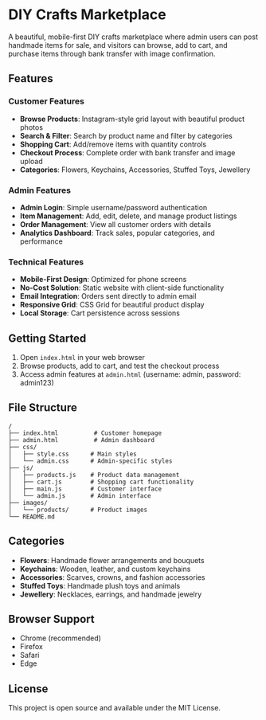 # DIY Crafts Marketplace

A beautiful, mobile-first DIY crafts marketplace where admin users can post handmade items for sale, and visitors can browse, add to cart, and purchase items through bank transfer with image confirmation.

## Features

### Customer Features
- **Browse Products**: Instagram-style grid layout with beautiful product photos
- **Search & Filter**: Search by product name and filter by categories
- **Shopping Cart**: Add/remove items with quantity controls
- **Checkout Process**: Complete order with bank transfer and image upload
- **Categories**: Flowers, Keychains, Accessories, Stuffed Toys, Jewellery

### Admin Features
- **Admin Login**: Simple username/password authentication
- **Item Management**: Add, edit, delete, and manage product listings
- **Order Management**: View all customer orders with details
- **Analytics Dashboard**: Track sales, popular categories, and performance

### Technical Features
- **Mobile-First Design**: Optimized for phone screens
- **No-Cost Solution**: Static website with client-side functionality
- **Email Integration**: Orders sent directly to admin email
- **Responsive Grid**: CSS Grid for beautiful product display
- **Local Storage**: Cart persistence across sessions

## Getting Started

1. Open `index.html` in your web browser
2. Browse products, add to cart, and test the checkout process
3. Access admin features at `admin.html` (username: admin, password: admin123)

## File Structure

```
/
├── index.html          # Customer homepage
├── admin.html          # Admin dashboard
├── css/
│   ├── style.css      # Main styles
│   └── admin.css      # Admin-specific styles
├── js/
│   ├── products.js    # Product data management
│   ├── cart.js        # Shopping cart functionality
│   ├── main.js        # Customer interface
│   └── admin.js       # Admin interface
├── images/
│   └── products/      # Product images
└── README.md
```

## Categories

- **Flowers**: Handmade flower arrangements and bouquets
- **Keychains**: Wooden, leather, and custom keychains
- **Accessories**: Scarves, crowns, and fashion accessories
- **Stuffed Toys**: Handmade plush toys and animals
- **Jewellery**: Necklaces, earrings, and handmade jewelry

## Browser Support

- Chrome (recommended)
- Firefox
- Safari
- Edge

## License

This project is open source and available under the MIT License.
